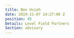 ```yaml
---
title: Ben Hsieh
date: 2019-11-07 14:27:00 Z
position: 45
Details: Level Field Partners
Section: advisory
---
```


